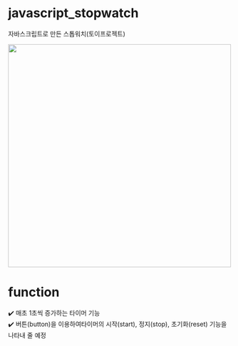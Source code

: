 # javascript_stopwatch
자바스크립트로 만든 스톱워치(토이프로젝트)


<img src="https://user-images.githubusercontent.com/128016593/228176173-32d9e850-8308-4d54-b1ea-93d42d19b04c.PNG" width="500">



# function
✔️ 매초 1초씩 증가하는 타이머 기능<br/>
✔️ 버튼(button)을 이용하여타이머의 시작(start), 정지(stop), 초기화(reset) 기능을 나타내 줄 예정
